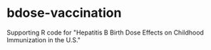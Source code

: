 # bdose-vaccination
Supporting R code for "Hepatitis B Birth Dose Effects on Childhood Immunization in the U.S."
